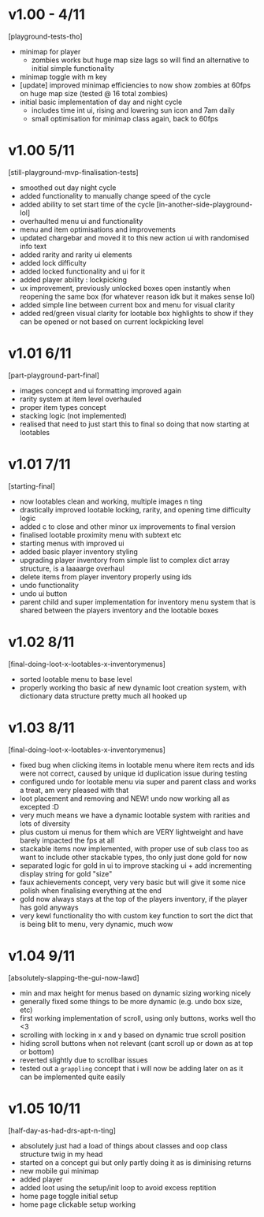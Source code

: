 # v1.00 - 4/11
[playground-tests-tho]
- minimap for player
    - zombies works but huge map size lags so will find an alternative to initial simple functionality
- minimap toggle with m key    
- [update] improved minimap efficiencies to now show zombies at 60fps on huge map size (tested @ 16 total zombies)
- initial basic implementation of day and night cycle
    - includes time int ui, rising and lowering sun icon and 7am daily
    - small optimisation for minimap class again, back to 60fps

# v1.00 5/11
[still-playground-mvp-finalisation-tests]
- smoothed out day night cycle
- added functionality to manually change speed of the cycle
- added ability to set start time of the cycle
[in-another-side-playground-lol]
- overhaulted menu ui and functionality
- menu and item optimisations and improvements
- updated chargebar and moved it to this new action ui with randomised info text
- added rarity and rarity ui elements
- added lock difficulty
- added locked functionality and ui for it
- added player ability : lockpicking
- ux improvement, previously unlocked boxes open instantly when reopening the same box (for whatever reason idk but it makes sense lol)
- added simple line between current box and menu for visual clarity
- added red/green visual clarity for lootable box highlights to show if they can be opened or not based on current lockpicking level

# v1.01 6/11
[part-playground-part-final]
- images concept and ui formatting improved again
- rarity system at item level overhauled
- proper item types concept
- stacking logic (not implemented)
- realised that need to just start this to final so doing that now starting at lootables

# v1.01 7/11
[starting-final]
- now lootables clean and working, multiple images n ting
- drastically improved lootable locking, rarity, and opening time difficulty logic
- added c to close and other minor ux improvements to final version
- finalised lootable proximity menu with subtext etc
- starting menus with improved ui
- added basic player inventory styling 
- upgrading player inventory from simple list to complex dict array structure, is a laaaarge overhaul 
- delete items from player inventory properly using ids
- undo functionality
- undo ui button
- parent child and super implementation for inventory menu system that is shared between the players inventory and the lootable boxes

# v1.02 8/11
[final-doing-loot-x-lootables-x-inventorymenus]
- sorted lootable menu to base level
- properly working tho basic af new dynamic loot creation system, with dictionary data structure pretty much all hooked up

# v1.03 8/11
[final-doing-loot-x-lootables-x-inventorymenus]
- fixed bug when clicking items in lootable menu where item rects and ids were not correct, caused by unique id duplication issue during testing
- configured undo for lootable menu via super and parent class and works a treat, am very pleased with that
- loot placement and removing and NEW! undo now working all as excepted :D
- very much means we have a dynamic lootable system with rarities and lots of diversity 
- plus custom ui menus for them which are VERY lightweight and have barely impacted the fps at all
- stackable items now implemented, with proper use of sub class too as want to include other stackable types, tho only just done gold for now
- separated logic for gold in ui to improve stacking ui + add incrementing display string for gold "size"
- faux achievements concept, very very basic but will give it some nice polish when finalising everything at the end
- gold now always stays at the top of the players inventory, if the player has gold anyways
- very kewl functionality tho with custom key function to sort the dict that is being blit to menu, very dynamic, much wow

# v1.04 9/11
[absolutely-slapping-the-gui-now-lawd]
- min and max height for menus based on dynamic sizing working nicely
- generally fixed some things to be more dynamic (e.g. undo box size, etc)
- first working implementation of scroll, using only buttons, works well tho <3
- scrolling with locking in x and y based on dynamic true scroll position
- hiding scroll buttons when not relevant (cant scroll up or down as at top or bottom)
- reverted slightly due to scrollbar issues
- tested out a `grappling` concept that i will now be adding later on as it can be implemented quite easily

# v1.05 10/11
[half-day-as-had-drs-apt-n-ting]
- absolutely just had a load of things about classes and oop class structure twig in my head
- started on a concept gui but only partly doing it as is diminising returns
- new mobile gui minimap
- added player
- added loot using the setup/init loop to avoid excess reptition 
- home page toggle initial setup
- home page clickable setup working
